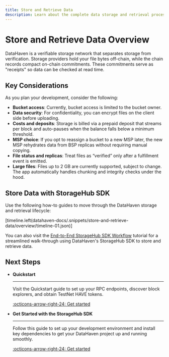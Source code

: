 ```yaml
---
title: Store and Retrieve Data
description: Learn about the complete data storage and retrieval process in DataHaven, from bucket creation to verification and file access.
---
```


# Store and Retrieve Data Overview

DataHaven is a verifiable storage network that separates storage from verification. Storage providers hold your file bytes off-chain, while the chain records compact on-chain commitments. These commitments serve as "receipts" so data can be checked at read time.

## Key Considerations

As you plan your development, consider the following:

- **Bucket access**: Currently, bucket access is limited to the bucket owner.
- **Data security**: For confidentiality, you can encrypt files on the client side before uploading.
- **Costs and deposits**: Storage is billed via a prepaid deposit that streams per block and auto-pauses when the balance falls below a minimum threshold.
- **MSP choice**: If you opt to reassign a bucket to a new MSP later, the new MSP rehydrates data from BSP replicas without requiring manual copying.
- **File status and replicas**: Treat files as “verified” only after a fulfillment event is emitted. 
- **Large files**: Files up to 2 GB are currently supported, subject to change. The app automatically handles chunking and integrity checks under the hood.

## Store Data with StorageHub SDK

Use the following how-to guides to move through the DataHaven storage and retrieval lifecycle:

[timeline.left(datahaven-docs/.snippets/store-and-retrieve-data/overview/timeline-01.json)]

You can also visit the [End-to-End StorageHub SDK Workflow](/store-and-retrieve-data/use-storagehub-sdk/end-to-end-storage-workflow.md) tutorial for a streamlined walk-through using DataHaven's StorageHub SDK to store and retrieve data.

## Next Steps

<div class="grid cards" markdown>

-   **Quickstart**

    ---

    Visit the Quickstart guide to set up your RPC endpoints, discover block explorers, and obtain TestNet HAVE tokens. 

    [:octicons-arrow-right-24: Get started](/store-and-retrieve-data/quickstart/)

-   **Get Started with the StorageHub SDK**

    ---

    Follow this guide to set up your development environment and install key dependencies to get your DataHaven project up and running smoothly.

    [:octicons-arrow-right-24: Get started](/store-and-retrieve-data/use-storagehub-sdk/get-started/)

</div>
